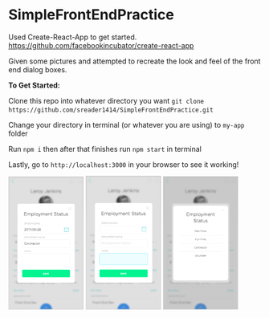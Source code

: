 # SimpleFrontEndPractice
Used Create-React-App to get started. https://github.com/facebookincubator/create-react-app

Given some pictures and attempted to recreate the look and feel of the front end dialog boxes.


<b>To Get Started:</b>

Clone this repo into whatever directory you want
`git clone https://github.com/sreader1414/SimpleFrontEndPractice.git`

Change your directory in terminal (or whatever you are using) to `my-app` folder

Run `npm i` then after that finishes run `npm start` in terminal

Lastly, go to `http://localhost:3000` in your browser to see it working!

<div>
  <img src="Example3.png" width="150">
  <img src="Example1.png" width="150">
  <img src="Example2.png" width="150">
</div>
